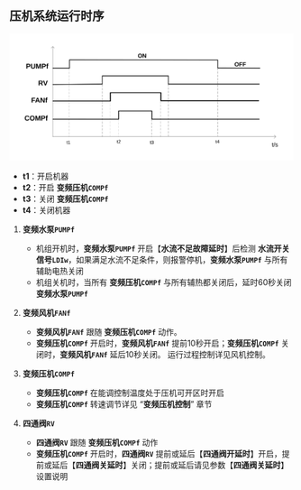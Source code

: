 <!-- 注意事项 -->
<!-- 起始分级标题：##（二级标题） -->

## 压机系统运行时序

![压机系统运行时序](.img/压机系统运行时序.svg#large)

- **t1**：开启机器
- **t2**：开启 **变频压机`COMPf`**
- **t3**：关闭 **变频压机`COMPf`**
- **t4**：关闭机器

1. **变频水泵`PUMPf`**
  
   - 机组开机时，**变频水泵`PUMPf`** 开启【**水流不足故障延时**】后检测 **水流开关信号`LDIw`**，如果满足水流不足条件，则报警停机，**变频水泵`PUMPf`** 与所有辅助电热关闭
   - 机组关机时，当所有 **变频压机`COMPf`** 与所有辅热都关闭后，延时60秒关闭**变频水泵`PUMPf`**
   <!-- - 机组运行时，若水温到达设定温度，可根据 **【水泵运行模式】** 可设 **变频水泵`PUMPf`** 运转模式： -->
     <!-- - 一直运行：**变频水泵`PUMPf`** 继续运行 -->
     <!-- - 温度到停：**变频水泵`PUMPf`** 延时关闭 -->
     <!-- - 间歇运行：温度到且压机关闭后，**变频水泵`PUMPf`** 周期循环开6分钟，停10分钟。 -->
     <!-- - 注：在制冷模式下，且 **【水泵运行模式】** 为“间歇运行”时，**变频水泵`PUMPf`** 保持常开，此时 **变频水泵`PUMPf`** 不会间歇运行。 -->
2. **变频风机`FANf`**
   - **变频风机`FANf`** 跟随 **变频压机`COMPf`** 动作。
   - **变频压机`COMPf`** 开启时，**变频风机`FANf`** 提前10秒开启；**变频压机`COMPf`** 关闭时，**变频风机`FANf`** 延后10秒关闭。
运行过程控制详见风机控制。
3. **变频压机`COMPf`**
   - **变频压机`COMPf`** 在能调控制温度处于压机可开区时开启
   - **变频压机`COMPf`** 转速调节详见 “**变频压机控制**” 章节
4. **四通阀`RV`**
   - **四通阀`RV`** 跟随 **变频压机`COMPf`** 动作
   - **变频压机`COMPf`** 开启时，**四通阀`RV`** 提前或延后【**四通阀开延时**】开启，提前或延后【**四通阀关延时**】关闭；提前或延后请见参数【**四通阀关延时**】设置说明
